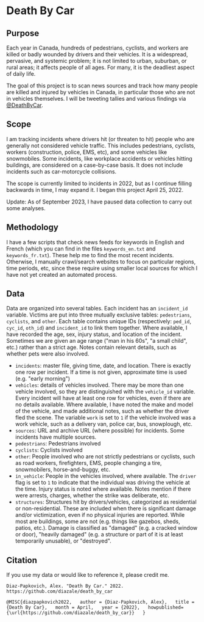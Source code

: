 # Death By Car

## Purpose

Each year in Canada, hundreds of pedestrians, cyclists, and workers are killed or badly wounded by drivers and their vehicles. It is a widespread, pervasive, and systemic problem; it is not limited to urban, suburban, or rural areas; it affects people of all ages. For many, it is the deadliest aspect of daily life.

The goal of this project is to scan news sources and track how many people are killed and injured by vehicles in Canada, in particular those who are not in vehicles themselves. I will be tweeting tallies and various findings via [@DeathByCar](https://twitter.com/DeathByCar).

## Scope

I am tracking incidents where drivers hit (or threaten to hit) people who are generally not considered vehicle traffic. This includes pedestrians, cyclists, workers (construction, police, EMS, etc), and some vehicles like snowmobiles. Some incidents, like workplace accidents or vehicles hitting buildings, are considered on a case-by-case basis. It does not include incidents such as car-motorcycle collisions.

The scope is currently limited to incidents in 2022, but as I continue filling backwards in time, I may expand it. I began this project April 25, 2022.

Update: As of September 2023, I have paused data collection to carry out some analyses.

## Methodology

I have a few scripts that check news feeds for keywords in English and French (which you can find in the files `keywords_en.txt` and `keywords_fr.txt`). These help me to find the most recent incidents. Otherwise, I manually crawl/search websites to focus on particular regions, time periods, etc, since these require using smaller local sources for which I have not yet created an automated process.

## Data

Data are organized into several tables. Each incident has an `incident_id` variable. Victims are put into three mutually exclusive tables: `pedestrians`, `cyclists`, and `other`. Each table contains unique IDs (respectively: `ped_id`, `cyc_id`, `oth_id`) and `incident_id` to link them together. Where available, I have recorded the age, sex, injury status, and location of the incident. Sometimes we are given an age range ("man in his 60s", "a small child", etc.) rather than a strict age. Notes contain relevant details, such as whether pets were also involved.

* `incidents`: master file, giving time, date, and location. There is exactly one row per incident. If a time is not given, approximate time is used (e.g. "early morning")
*  `vehicles`: details of vehicles involved. There may be more than one vehicle involved, so they are distinguished with the `vehicle_id` variable. Every incident will have at least one row for vehicles, even if there are no details available. Where available, I have noted the make and model of the vehicle, and made additional notes, such as whether the driver fled the scene. The variable `work` is set to `1` if the vehicle involved was a work vehicle, such as a delivery van, police car, bus, snowplough, etc.
*  `sources`: URL and archive URL (where possible) for incidents. Some incidents have multiple sources.
*  `pedestrians`: Pedestrians involved
*  `cyclists`: Cyclists involved
*  `other`: People involved who are not strictly pedestrians or cyclists, such as road workers, firefighters, EMS, people changing a tire, snowmobilers, horse-and-buggy, etc.
*  `in_vehicle`: People in the vehicles involved, where available. The `driver` flag is set to `1` to indicate that the individual was driving the vehicle at the time. Injury status is noted where available. Notes mention if there were arrests, charges, whether the strike was deliberate, etc.
* `structures`: Structures hit by drivers/vehicles, categorized as residential or non-residential. These are included when there is significant damage and/or victimization, even if no physical injuries are reported. While most are buildings, some are not (e.g. things like gazebos, sheds, patios, etc.). Damage is classified as "damaged" (e.g. a cracked window or door), "heavily damaged" (e.g. a structure or part of it is at least temporarily unusable), or "destroyed".

## Citation

If you use my data or would like to reference it, please credit me.

`Diaz-Papkovich, Alex. "Death By Car." 2022. https://github.com/diazale/death_by_car`

`@MISC{diazpapkovich2022,  
author = {Diaz-Papkovich, Alex},  
title = {Death By Car},  
month = April,  
year = {2022},  
howpublished={\url{https://github.com/diazale/death_by_car}}  
}`
